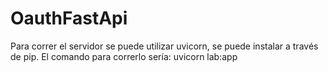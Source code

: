 # OauthFastApi

Para correr el servidor se puede utilizar uvicorn, se puede instalar a través de pip. El comando para correrlo sería: uvicorn lab:app

